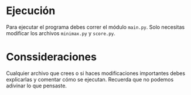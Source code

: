 # Ejecución
Para ejecutar el programa debes correr el módulo `main.py`. Solo necesitas modificar los archivos `minimax.py` y `score.py`.

# Conssideraciones
Cualquier archivo que crees o si haces modificaciones importantes debes explicarlas y comentar cómo se ejecutan. Recuerda que no podemos adivinar lo que pensaste.